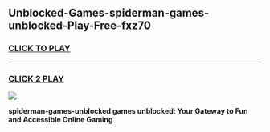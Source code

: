 
## Unblocked-Games-spiderman-games-unblocked-Play-Free-fxz70
<h3>
<a href="https://premium76.site?title=spiderman-games-unblocked&ref=09A">CLICK TO PLAY</a></h3>
<hr>

<h3>
<a href="https://premium76.site?title=spiderman-games-unblocked&ref=09A">CLICK 2 PLAY</a>
  
</h3>

<a href="https://premium76.site?title=spiderman-games-unblocked&ref=09A"><img src="https://clearcache.store/games.png"></a>


**spiderman-games-unblocked games unblocked: Your Gateway to Fun and Accessible Online Gaming**
